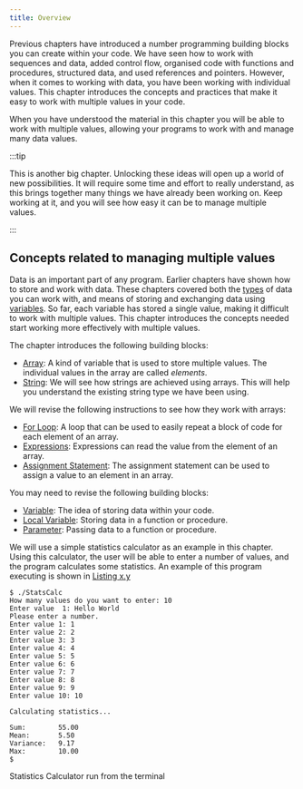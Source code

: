 ```yaml
---
title: Overview
---
```


Previous chapters have introduced a number programming building blocks you can create within your code. We have seen how to work with sequences and data, added control flow, organised code with functions and procedures, structured data, and used references and pointers. However, when it comes to working with data, you have been working with individual values. This chapter introduces the concepts and practices that make it easy to work with multiple values in your code.

When you have understood the material in this chapter you will be able to work with multiple values, allowing your programs to work with and manage many data values.

:::tip

This is another big chapter. Unlocking these ideas will open up a world of new possibilities. It will require some time and effort to really understand, as this brings together many things we have already been working on. Keep working at it, and you will see how easy it can be to manage multiple values.

:::

## Concepts related to managing multiple values

Data is an important part of any program. Earlier chapters have shown how to store and work with data. These chapters covered both the [types](/book/part-1-instructions/1-sequence-and-data/2-trailside/06-type) of data you can work with, and means of storing and exchanging data using [variables](/book/part-1-instructions/1-sequence-and-data/2-trailside/07-variable). So far, each variable has stored a single value, making it difficult to work with multiple values. This chapter introduces the concepts needed start working more effectively with multiple values.

The chapter introduces the following building blocks:

- [Array](/book/part-2-organised-code/5-working-with-multiples/1-concepts/00-00-array): A kind of variable that is used to store multiple values. The individual values in the array are called *elements*.
- [String](/book/part-2-organised-code/5-working-with-multiples/1-concepts/02-00-string): We will see how strings are achieved using arrays. This will help you understand the existing string type we have been using.

We will revise the following instructions to see how they work with arrays:

- [For Loop](/book/part-2-organised-code/5-working-with-multiples/1-concepts/01-for-loop): A loop that can be used to easily repeat a block of code for each element of an array.
- [Expressions](/book/part-2-organised-code/5-working-with-multiples/1-concepts/00-03-expressions-with-arrays): Expressions can read the value from the element of an array.
- [Assignment Statement](/book/part-2-organised-code/5-working-with-multiples/1-concepts/00-02-assign-element): The assignment statement can be used to assign a value to an element in an array.

You may need to revise the following building blocks:

- [Variable](/book/part-1-instructions/1-sequence-and-data/2-trailside/07-variable): The idea of storing data within your code.
- [Local Variable](/book/part-2-organised-code/2-organising-code/1-concepts/03-local-variable): Storing data in a function or procedure.
- [Parameter](/book/part-2-organised-code/2-organising-code/1-concepts/04-parameter): Passing data to a function or procedure.

We will use a simple statistics calculator as an example in this chapter. Using this calculator, the user will be able to enter a number of values, and the program calculates some statistics. An example of this program executing is shown in [Listing x.y](#ListingStatsCalculatorTerminalRun)


<a id="ListingStatsCalculatorTerminalRun"></a>

```
$ ./StatsCalc
How many values do you want to enter: 10
Enter value  1: Hello World
Please enter a number.
Enter value 1: 1
Enter value 2: 2
Enter value 3: 3
Enter value 4: 4
Enter value 5: 5
Enter value 6: 6
Enter value 7: 7
Enter value 8: 8
Enter value 9: 9
Enter value 10: 10

Calculating statistics...

Sum:        55.00
Mean:       5.50
Variance:   9.17
Max:        10.00
$
```
<div class="caption">Statistics Calculator run from the terminal</div>
